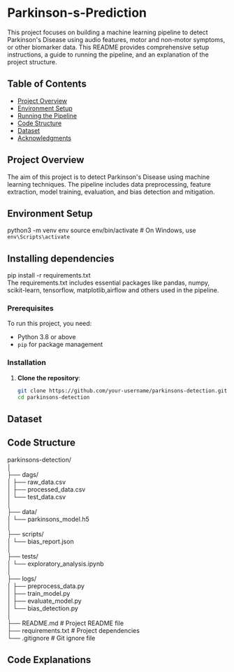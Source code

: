 # Parkinson-s-Prediction

This project focuses on building a machine learning pipeline to detect Parkinson's Disease using audio features, motor and non-motor symptoms, or other biomarker data. This README provides comprehensive setup instructions, a guide to running the pipeline, and an explanation of the project structure.

## Table of Contents
- [Project Overview](#project-overview)
- [Environment Setup](#environment-setup)
- [Running the Pipeline](#running-the-pipeline)
- [Code Structure](#code-structure)
- [Dataset](#dataset)
- [Acknowledgments](#acknowledgments)

## Project Overview
The aim of this project is to detect Parkinson's Disease using machine learning techniques. The pipeline includes data preprocessing, feature extraction, model training, evaluation, and bias detection and mitigation.

## Environment Setup
python3 -m venv env
source env/bin/activate  # On Windows, use `env\Scripts\activate`

## Installing dependencies
pip install -r requirements.txt </br>
The requirements.txt includes essential packages like pandas, numpy, scikit-learn, tensorflow, matplotlib,airflow and others used in the pipeline.

### Prerequisites
To run this project, you need:
- Python 3.8 or above
- `pip` for package management

### Installation
1. **Clone the repository**:
   ```bash
   git clone https://github.com/your-username/parkinsons-detection.git
   cd parkinsons-detection

## Dataset

## Code Structure 
parkinsons-detection/  
│  
├── dags/                           
│   ├── raw_data.csv                
│   ├── processed_data.csv           
│   └── test_data.csv                
│  
├── data/                           
│   └── parkinsons_model.h5           
│  
├── scripts/                           
│   └── bias_report.json             
│  
├── tests/                       
│   └── exploratory_analysis.ipynb     
│  
├── logs/                           
│   ├── preprocess_data.py          
│   ├── train_model.py              
│   ├── evaluate_model.py            
│   └── bias_detection.py         
│  
├── README.md                       # Project README file  
├── requirements.txt                # Project dependencies  
└── .gitignore                      # Git ignore file  


## Code Explanations


